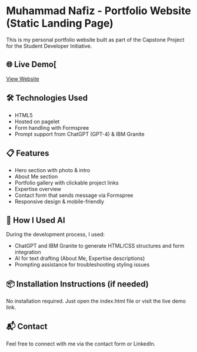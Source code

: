 # Muhammad Nafiz - Portfolio Website (Static Landing Page)
This is my personal portfolio website built as part of the Capstone Project for the Student Developer Initiative.

## 🌐 Live Demo[
[View Website](https://ibm.pagelet.host/)

## 🛠️ Technologies Used
- HTML5
- Hosted on pagelet
- Form handling with Formspree
- Prompt support from ChatGPT (GPT-4) & IBM Granite

## 📋 Features
- Hero section with photo & intro
- About Me section
- Portfolio gallery with clickable project links
- Expertise overview
- Contact form that sends message via Formspree
- Responsive design & mobile-friendly

## 🤖 How I Used AI
During the development process, I used:
- ChatGPT and IBM Granite to generate HTML/CSS structures and form integration
- AI for text drafting (About Me, Expertise descriptions)
- Prompting assistance for troubleshooting styling issues

## 📦 Installation Instructions (if needed)
No installation required. Just open the index.html file or visit the live demo link.

## 📬 Contact
Feel free to connect with me via the contact form or LinkedIn.
